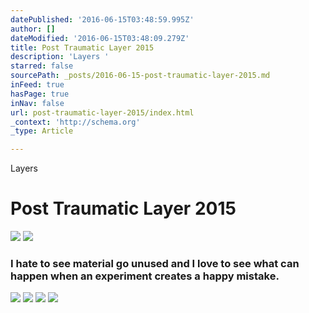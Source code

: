 ```yaml
---
datePublished: '2016-06-15T03:48:59.995Z'
author: []
dateModified: '2016-06-15T03:48:09.279Z'
title: Post Traumatic Layer 2015
description: 'Layers '
starred: false
sourcePath: _posts/2016-06-15-post-traumatic-layer-2015.md
inFeed: true
hasPage: true
inNav: false
url: post-traumatic-layer-2015/index.html
_context: 'http://schema.org'
_type: Article

---
```

Layers 

# Post Traumatic Layer 2015
![](https://the-grid-user-content.s3-us-west-2.amazonaws.com/20da8607-dffe-4b6e-9a0f-bb4a68164357.jpg)
![](https://s3-us-west-2.amazonaws.com/the-grid-img/p/386e6f43a83d32a6684b9b1416c126f1b4a399e9.jpg)

### I hate to see material go unused and I love to see what can happen when an experiment creates a happy mistake.
![](https://s3-us-west-2.amazonaws.com/the-grid-img/p/5bdf80684741ff77f3512991b21a5b76d562adcf.jpg)
![](https://s3-us-west-2.amazonaws.com/the-grid-img/p/c06841a3c92042ba1498d7c15d983ce0e06a7705.jpg)
![](https://s3-us-west-2.amazonaws.com/the-grid-img/p/13a24311c1b01e856fa4af62a83c4f72fc3cd4ba.jpg)
![](https://s3-us-west-2.amazonaws.com/the-grid-img/p/efbfe994ba9b3d0706ba062a8bef579d7d25241c.jpg)